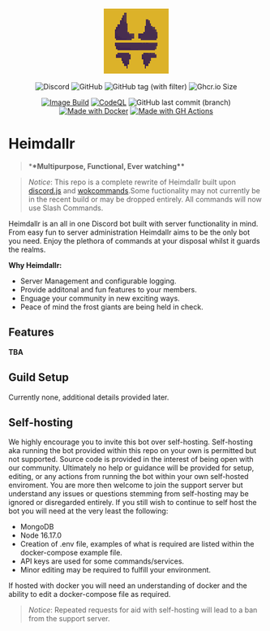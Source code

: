<div align="center">
  <br />
  <p>
    <a href="https://github.com/VulgarBear/Heimdallr"> <img src="./assets/images/Heim_Pixel.png" /> </a>
  </p>
  <p>

![Discord](https://img.shields.io/discord/1145899090765434900?label=discord)
![GitHub](https://img.shields.io/github/license/vulgarbear/heimdallr)
![GitHub tag (with filter)](https://img.shields.io/github/v/tag/vulgarbear/heimdallr?label=version)
![Ghcr.io Size](https://ghcr-badge.egpl.dev/vulgarbear/heimdallr/size)

[![Image Build](https://github.com/VulgarBear/heimdallr/actions/workflows/publish.yml/badge.svg)](https://github.com/VulgarBear/heimdallr/actions/workflows/publish.yml)
[![CodeQL](https://github.com/VulgarBear/heimdallr/actions/workflows/github-code-scanning/codeql/badge.svg)](https://github.com/VulgarBear/heimdallr/actions/workflows/github-code-scanning/codeql)
![GitHub last commit (branch)](https://img.shields.io/github/last-commit/vulgarbear/heimdallr/master)
[![Made with Docker](https://img.shields.io/badge/Made_with-Docker-blue?logo=docker&logoColor=white)](https://www.docker.com/ 'Go to Docker homepage')
[![Made with GH Actions](https://img.shields.io/badge/CI-GitHub_Actions-blue?logo=github-actions&logoColor=white)](https://github.com/features/actions 'Go to GitHub Actions homepage')

  </p>
</div>

# **Heimdallr**

> \***\*Multipurpose, Functional, Ever watching\*\***

> _Notice_: This repo is a complete rewrite of Heimdallr built upon [discord.js](https://discord.js.org/#/) and [wokcommands](https://www.npmjs.com/package/wokcommands).Some fuctionality may not currently be in the recent build or may be dropped entirely. All commands will now use Slash Commands.

Heimdallr is an all in one Discord bot built with server functionality in mind. From easy fun to server administration Heimdallr aims to be the only bot you need. Enjoy the plethora of commands at your disposal whilst it guards the realms.

**Why Heimdallr:**

- Server Management and configurable logging.
- Provide additonal and fun features to your members.
- Enguage your community in new exciting ways.
- Peace of mind the frost giants are being held in check.

## Features

**TBA**

## Guild Setup

Currently none, additional details provided later.

## Self-hosting

We highly encourage you to invite this bot over self-hosting. Self-hosting aka running the bot provided within this repo on your own is permitted but not supported. Source code is provided in the interest of being open with our community. Ultimately no help or guidance will be provided for setup, editing, or any actions from running the bot within your own self-hosted enviroment. You are more then welcome to join the support server but understand any issues or questions stemming from self-hosting may be ignored or disregarded entirely. If you still wish to continue to self host the bot you will need at the very least the following:

- MongoDB
- Node 16.17.0
- Creation of .env file, examples of what is required are listed within the docker-compose example file.
- API keys are used for some commands/services.
- Minor editing may be required to fulfill your environment.

If hosted with docker you will need an understanding of docker and the ability to edit a docker-compose file as required.

> _Notice_: Repeated requests for aid with self-hosting will lead to a ban from the support server.
